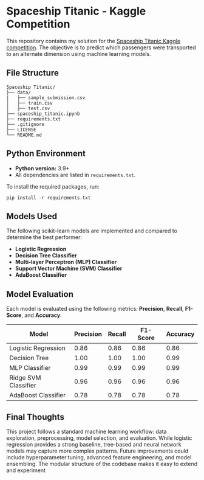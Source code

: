 # Spaceship Titanic - Kaggle Competition

This repository contains my solution for the [Spaceship Titanic Kaggle competition](https://www.kaggle.com/competitions/spaceship-titanic/overview). The objective is to predict which passengers were transported to an alternate dimension using machine learning models.

## File Structure

```
Spaceship Titanic/
├── data/
|   ├── sample_submission.csv
│   ├── train.csv
│   ├── test.csv
├── spaceship_titanic.ipynb
├── requirements.txt
├── .gitignore
├── LICENSE
└── README.md
```

## Python Environment

- **Python version:** 3.9+
- All dependencies are listed in `requirements.txt`.

To install the required packages, run:
```
pip install -r requirements.txt
```

## Models Used

The following scikit-learn models are implemented and compared to determine the best performer:

- **Logistic Regression**
- **Decision Tree Classifier**
- **Multi-layer Perceptron (MLP) Classifier**
- **Support Vector Machine (SVM) Classifier**
- **AdaBoost Classifier**

## Model Evaluation

Each model is evaluated using the following metrics: **Precision**, **Recall**, **F1-Score**, and **Accuracy**.

| Model                | Precision | Recall | F1-Score | Accuracy |
|----------------------|-----------|--------|----------|----------|
| Logistic Regression  |    0.86     |   0.86   |    0.86    |    0.86    |
| Decision Tree        |    1.00     |   1.00   |    1.00    |    0.99    |
| MLP Classifier       |    0.99     |   0.99   |    0.99    |    0.99    |
| Ridge SVM Classifier       |    0.96     |   0.96   |    0.96    |    0.96    |
| AdaBoost Classifier  |    0.78     |   0.78   |    0.78    |    0.78    |

## Final Thoughts

This project follows a standard machine learning workflow: data exploration, preprocessing, model selection, and evaluation. While logistic regression provides a strong baseline, tree-based and neural network models may capture more complex patterns. Future improvements could include hyperparameter tuning, advanced feature engineering, and model ensembling. The modular structure of the codebase makes it easy to extend and experiment